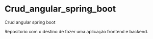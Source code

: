 # Crud_angular_spring_boot
Crud angular spring boot

Repositorio com o destino de fazer uma aplicação frontend e backend.
